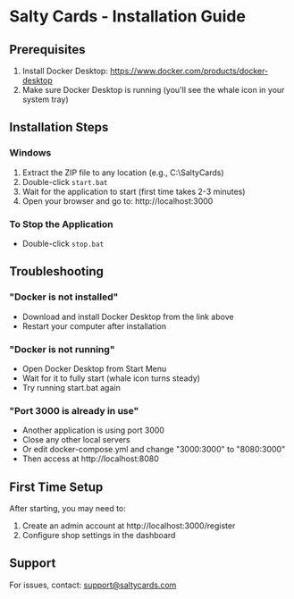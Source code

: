 # Salty Cards - Installation Guide

## Prerequisites
1. Install Docker Desktop: https://www.docker.com/products/docker-desktop
2. Make sure Docker Desktop is running (you'll see the whale icon in your system tray)

## Installation Steps

### Windows
1. Extract the ZIP file to any location (e.g., C:\SaltyCards)
2. Double-click `start.bat`
3. Wait for the application to start (first time takes 2-3 minutes)
4. Open your browser and go to: http://localhost:3000

### To Stop the Application
- Double-click `stop.bat`

## Troubleshooting

### "Docker is not installed"
- Download and install Docker Desktop from the link above
- Restart your computer after installation

### "Docker is not running"
- Open Docker Desktop from Start Menu
- Wait for it to fully start (whale icon turns steady)
- Try running start.bat again

### "Port 3000 is already in use"
- Another application is using port 3000
- Close any other local servers
- Or edit docker-compose.yml and change "3000:3000" to "8080:3000"
- Then access at http://localhost:8080

## First Time Setup
After starting, you may need to:
1. Create an admin account at http://localhost:3000/register
2. Configure shop settings in the dashboard

## Support
For issues, contact: support@saltycards.com